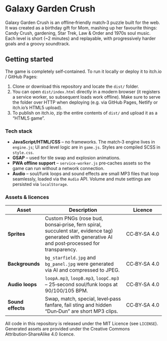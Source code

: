 # Galaxy Garden Crush

Galaxy Garden Crush is an offline‑friendly match‑3 puzzle built for the web.  It was created as a birthday gift for Mom, mashing up her favourite things: Candy Crush, gardening, Star Trek, Law & Order and 1970s soul music.  Each level is short (~2 minutes) and replayable, with progressively harder goals and a groovy soundtrack.

## Getting started

The game is completely self‑contained.  To run it locally or deploy it to itch.io / GitHub Pages:

1. Clone or download this repository and locate the `dist/` folder.
2. You can open `dist/index.html` directly in a modern browser (it registers a service worker, so subsequent loads work offline).  Make sure to serve the folder over HTTP when deploying (e.g. via GitHub Pages, Netlify or itch.io’s HTML5 upload).
3. To publish on itch.io, zip the entire contents of `dist/` and upload it as a “HTML5 game”.

### Tech stack

* **JavaScript/HTML/CSS** – no frameworks.  The match‑3 engine lives in `engine.js`; UI and level logic are in `game.js`.  Styles are compiled SCSS in `style.css`.
* **GSAP** – used for tile swap and explosion animations.
* **PWA offline support** – `service-worker.js` pre‑caches assets so the game can run without a network connection.
* **Audio** – soul/funk loops and sound effects are small MP3 files that loop seamlessly, loaded via the `Audio` API.  Volume and mute settings are persisted via `localStorage`.

### Assets & licences

| Asset | Description | Licence |
| --- | --- | --- |
| **Sprites** | Custom PNGs (rose bud, bonsai‑prise, fern spiral, succulent star, evidence tag) generated with generative AI and post‑processed for transparency. | CC‑BY‑SA 4.0 |
| **Backgrounds** | `bg_starfield.jpg` and `bg_panel.jpg` were generated via AI and compressed to JPEG. | CC‑BY‑SA 4.0 |
| **Audio loops** | `loopA.mp3`, `loopB.mp3`, `loopC.mp3` – 25‑second soul/funk loops at 90/100/105 BPM. | CC‑BY‑SA 4.0 |
| **Sound effects** | Swap, match, special, level‑pass fanfare, fail sting and hidden “Dun‑Dun” are short MP3 clips. | CC‑BY‑SA 4.0 |

All code in this repository is released under the MIT Licence (see `LICENSE`).  Generated assets are provided under the Creative Commons Attribution‑ShareAlike 4.0 licence.
